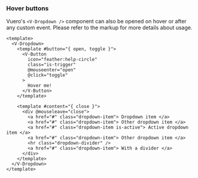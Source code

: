 ### Hover buttons

Vuero's `<V-Dropdown />` component can also be opened
on hover or after any custom event.
Please refer to the markup for more details about usage.

<!--code-->

```vue
<template>
  <V-Dropdown>
    <template #button="{ open, toggle }">
      <V-Button
        icon="feather:help-circle"
        class="is-trigger"
        @mouseenter="open"
        @click="toggle"
      >
        Hover me!
      </V-Button>
    </template>

    <template #content="{ close }">
      <div @mouseleave="close">
        <a href="#" class="dropdown-item"> Dropdown item </a>
        <a href="#" class="dropdown-item"> Other dropdown item </a>
        <a href="#" class="dropdown-item is-active"> Active dropdown item </a>
        <a href="#" class="dropdown-item"> Other dropdown item </a>
        <hr class="dropdown-divider" />
        <a href="#" class="dropdown-item"> With a divider </a>
      </div>
    </template>
  </V-Dropdown>
</template>
```

<!--/code-->

<!--example-->

<div class="field is-grouped">
  <div class="control">
    <V-Dropdown>
      <template #button="{ open, toggle }">
        <V-Button
          icon="feather:alert-triangle"
          class="is-trigger"
          color="warning"
          @mouseenter="open"
          @click="toggle"
        >
          Hover me!
        </V-Button>
      </template>
      <template #content="{ close }">
        <div @mouseleave="close">
          <a href="#" class="dropdown-item"> Dropdown item </a>
          <a href="#" class="dropdown-item"> Other dropdown item </a>
          <a href="#" class="dropdown-item is-active"> Active dropdown item </a>
          <a href="#" class="dropdown-item"> Other dropdown item </a>
          <hr class="dropdown-divider" />
          <a href="#" class="dropdown-item"> With a divider </a>
        </div>
      </template>
    </V-Dropdown>
  </div>

  <div class="control">
    <V-Dropdown title="Primary button" up>
      <template #button="{ open, toggle }">
        <V-Button
          icon="feather:help-circle"
          class="is-trigger"
          @mouseenter="open"
          @click="toggle"
        >
          Hover me!
        </V-Button>
      </template>
      <template #content="{ close }">
        <div @mouseleave="close">
          <a href="#" class="dropdown-item"> Dropdown item </a>
          <a href="#" class="dropdown-item"> Other dropdown item </a>
          <a href="#" class="dropdown-item is-active"> Active dropdown item </a>
          <a href="#" class="dropdown-item"> Other dropdown item </a>
          <hr class="dropdown-divider" />
          <a href="#" class="dropdown-item"> With a divider </a>
        </div>
      </template>
    </V-Dropdown>
  </div>
</div>

<!--/example-->
